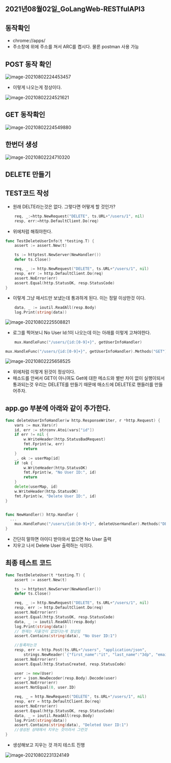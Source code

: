 ## 2021년08월02일_GoLangWeb-RESTfulAPI3

## 동작확인 

- chrome://apps/  
- 주소창에 위에 주소를 쳐서 ARC를 켭시다. 물론 postman 사용 가능  

## POST 동작 확인  

![image-20210802224453457](2021년08월02일_GoLangWeb-RESTfulAPI3.assets/image-20210802224453457.png)

- 이렇게 나오는게 정상이다.  

![image-20210802224521621](2021년08월02일_GoLangWeb-RESTfulAPI3.assets/image-20210802224521621.png)

## GET 동작확인  

![image-20210802224549880](2021년08월02일_GoLangWeb-RESTfulAPI3.assets/image-20210802224549880.png)

##  한번더 생성 

![image-20210802224710320](2021년08월02일_GoLangWeb-RESTfulAPI3.assets/image-20210802224710320.png)

## DELETE 만들기  

## TEST코드 작성  

- 원래  DELTE라는것은 없다. 그렇다면 어떻게 할 것인가?

```go
	req, _:=http.NewRequest("DELETE", ts.URL+"/users/1", nil)
	resp, err:=http.DefaultClient.Do(req)
```

- 위에처럼 해줘야한다.  

```go
func TestDeleteUserInfo(t *testing.T) {
	assert := assert.New(t)

	ts := httptest.NewServer(NewHandler())
	defer ts.Close()

	req, _ := http.NewRequest("DELETE", ts.URL+"/users/1", nil)
	resp, err := http.DefaultClient.Do(req)
	assert.NoError(err)
	assert.Equal(http.StatusOK, resp.StatusCode)
}
```

- 이렇게 그냥 매서드만 보냈는데 통과하게 된다. 이는 정말 이상한것 이다. 

```go
	data, _ := ioutil.ReadAll(resp.Body)
	log.Print(string(data))
```

![image-20210802225508821](2021년08월02일_GoLangWeb-RESTfulAPI3.assets/image-20210802225508821.png)

- 로그를 찍어보니  No User Id:1이 나오는데 이는  아래를 이렇게 고쳐야한다. 

```go
	mux.HandleFunc("/users/{id:[0-9]+}", getUserInfoHandler)

mux.HandleFunc("/users/{id:[0-9]+}", getUserInfoHandler).Methods("GET")
```

![image-20210802225658525](2021년08월02일_GoLangWeb-RESTfulAPI3.assets/image-20210802225658525.png)

- 위에처럼  이렇게 된것이 정상이다.  
- 매소드를 안써서 GET이 아니여도 Get에 대한 메소드와 별반 차이 없이 실행이되서 통과되는것 우리는 DELETE를 만들기 때문에 매소드에 DELETE로 핸들러를 만들어주자.  

##  app.go 부분에 아래와 같이 추가한다. 

```go
func deleteUserInfoHandler(w http.ResponseWriter, r *http.Request) {
	vars := mux.Vars(r)
	id, err := strconv.Atoi(vars["id"])
	if err != nil {
		w.WriteHeader(http.StatusBadRequest)
		fmt.Fprint(w, err)
		return
	}
	_, ok := userMap[id]
	if !ok {
		w.WriteHeader(http.StatusOK)
		fmt.Fprint(w, "No User ID:", id)
		return
	}
	delete(userMap, id)
	w.WriteHeader(http.StatusOK)
	fmt.Fprint(w, "Delete User ID:", id)
}


func NewHandler() http.Handler {
  ...
	mux.HandleFunc("/users/{id:[0-9]+}", deleteUserHandler).Methods("DELETE")
}
```

- 간단히 말하면 아이디 받아와서 없으면 No User 출력
- 지우고 나서 Delete User 출력하는 식이다. 

## 최종 테스트 코드  

```go
func TestDeleteUser(t *testing.T) {
	assert := assert.New(t)

	ts := httptest.NewServer(NewHandler())
	defer ts.Close()

	req, _ := http.NewRequest("DELETE", ts.URL+"/users/1", nil)
	resp, err := http.DefaultClient.Do(req)
	assert.NoError(err)
	assert.Equal(http.StatusOK, resp.StatusCode)
	data, _ := ioutil.ReadAll(resp.Body)
	log.Print(string(data))
	// 현재는 지울것이 없었다는게 정상임
	assert.Contains(string(data), "No User ID:1")

	//등록하는것
	resp, err = http.Post(ts.URL+"/users", "application/json",
		strings.NewReader(`{"first_name":"it", "last_name":"3dp", "email":"3dpit@naver.com"}`))
	assert.NoError(err)
	assert.Equal(http.StatusCreated, resp.StatusCode)

	user := new(User)
	err = json.NewDecoder(resp.Body).Decode(user)
	assert.NoError(err)
	assert.NotEqual(0, user.ID)

	req, _ = http.NewRequest("DELETE", ts.URL+"/users/1", nil)
	resp, err = http.DefaultClient.Do(req)
	assert.NoError(err)
	assert.Equal(http.StatusOK, resp.StatusCode)
	data, _ = ioutil.ReadAll(resp.Body)
	log.Print(string(data))
	assert.Contains(string(data), "Deleted User ID:1")
	//생성된 상태에서 지우는 것이라서 그런것
}
```

- 생성해보고 지우는 것 까지 테스트 진행

![image-20210802231324149](2021년08월02일_GoLangWeb-RESTfulAPI3.assets/image-20210802231324149.png)